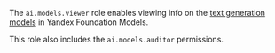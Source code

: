 The `ai.models.viewer` role enables viewing info on the [text generation models](../../../foundation-models/concepts/yandexgpt/models.md) in Yandex Foundation Models.

This role also includes the `ai.models.auditor` permissions.
